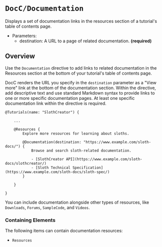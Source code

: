 # ``DocC/Documentation``

Displays a set of documentation links in the resources section of a tutorial's table of contents page.

- Parameters:
    - destination: A URL to a page of related documentation. **(required)**

## Overview

Use the `Documentation` directive to add links to related documentation in the Resources section at the bottom of your tutorial's table of contents page.

DocC renders the URL you specify in the `destination` parameter as a "View more" link at the bottom of the documentation section. Within the directive, add descriptive text and use standard Markdown syntax to provide links to one or more specific documentation pages. At least one specific documentation link within the directive is required.

```
@Tutorials(name: "SlothCreator") {
    
    ...
    
    @Resources {
        Explore more resources for learning about sloths.

        @Documentation(destination: "https://www.example.com/sloth-docs/") {
            Browse and search sloth-related documentation.

            - [SlothCreator API](https://www.example.com/sloth-docs/slothcreator/)
            - [Sloth Technical Specification](https://www.example.com/sloth-docs/sloth-spec/)
        }

    }

}
````

You can include documentation alongside other types of resources, like ``Downloads``,  ``Forums``, ``SampleCode``, and ``Videos``.

### Containing Elements

The following items can contain documentation resources:

* ``Resources``

<!-- Copyright (c) 2021 Apple Inc and the Swift Project authors. All Rights Reserved. -->
